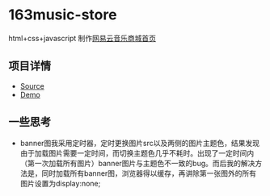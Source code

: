 # 163music-store

html+css+javascript 制作[网易云音乐商城首页](https://music.163.com/store/product)

## 项目详情

- [Source](https://github.com/zengtv/163music-store/blob/master/index.html)
- [Demo](http://zengtv.com/163music-store/)

## 一些思考

- banner图我采用定时器，定时更换图片src以及两侧的图片主题色，结果发现由于加载图片需要一定时间，而切换主题色几乎不耗时。出现了一定时间内（第一次加载所有图片）banner图片与主题色不一致的bug。而后我的解决方法是，同时加载所有banner图，浏览器得以缓存，再讲除第一张图外的所有图片设置为display:none;
